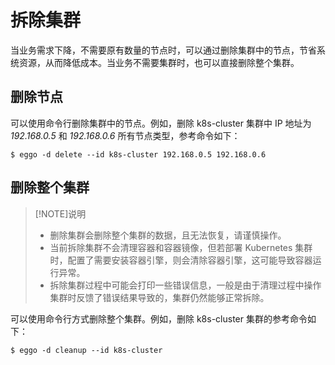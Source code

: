 # 拆除集群

当业务需求下降，不需要原有数量的节点时，可以通过删除集群中的节点，节省系统资源，从而降低成本。当业务不需要集群时，也可以直接删除整个集群。

## 删除节点

可以使用命令行删除集群中的节点。例如，删除 k8s-cluster 集群中 IP 地址为 *192.168.0.5* 和 *192.168.0.6* 所有节点类型，参考命令如下：

```shell
$ eggo -d delete --id k8s-cluster 192.168.0.5 192.168.0.6
```

## 删除整个集群

> [!NOTE]说明
>
> - 删除集群会删除整个集群的数据，且无法恢复，请谨慎操作。
> - 当前拆除集群不会清理容器和容器镜像，但若部署 Kubernetes 集群时，配置了需要安装容器引擎，则会清除容器引擎，这可能导致容器运行异常。
> - 拆除集群过程中可能会打印一些错误信息，一般是由于清理过程中操作集群时反馈了错误结果导致的，集群仍然能够正常拆除。
>

可以使用命令行方式删除整个集群。例如，删除 k8s-cluster 集群的参考命令如下：

```shell
$ eggo -d cleanup --id k8s-cluster
```
